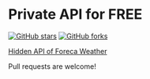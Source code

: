 # Private API for FREE
[![GitHub stars](https://img.shields.io/github/stars/Petrprogs/Private_API_FREE.svg)](https://github.com/Petrprogs/Private_API_FREE/stargazers)
[![GitHub forks](https://img.shields.io/github/forks/Petrprogs/Private_API_FREE.svg)](https://github.com/Petrprogs/Private_API_FREE/network)

[Hidden API of Foreca Weather](/foreca.md)

Pull requests are welcome!
